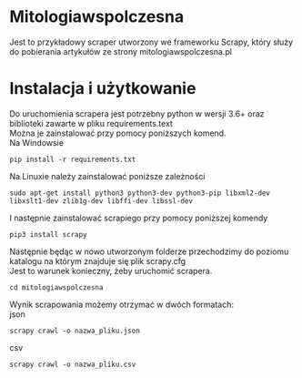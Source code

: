 # Mitologiawspolczesna
Jest to przykładowy scraper utworzony we frameworku Scrapy, który służy do pobierania artykułów ze strony mitologiawspolczesna.pl
# Instalacja i użytkowanie
Do uruchomienia scrapera jest potrzebny python w wersji 3.6+ oraz biblioteki zawarte w pliku requirements.text <br/>Można je zainstalować przy pomocy poniższych komend.
<br/>Na Windowsie

```
pip install -r requirements.txt
```
Na Linuxie należy zainstalować poniższe zależności
```
sudo apt-get install python3 python3-dev python3-pip libxml2-dev libxslt1-dev zlib1g-dev libffi-dev libssl-dev

```
I następnie zainstalować scrapiego przy pomocy poniższej komendy
```
pip3 install scrapy
```
Następnie będąc w nowo utworzonym folderze przechodzimy do poziomu katalogu na którym znajduje się plik scrapy.cfg
<br/>Jest to warunek konieczny, żeby uruchomić scrapera.
```
cd mitologiawspolczesna
```

Wynik scrapowania możemy otrzymać w dwóch formatach:
<br/>json
```
scrapy crawl -o nazwa_pliku.json
```
csv
```
scrapy crawl -o nazwa_pliku.csv
```
